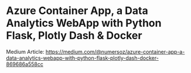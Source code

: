 # Azure Container App, a Data Analytics WebApp with Python Flask, Plotly Dash & Docker

Medium Article: https://medium.com/@numersoz/azure-container-app-a-data-analytics-webapp-with-python-flask-plotly-dash-docker-869686a558cc
